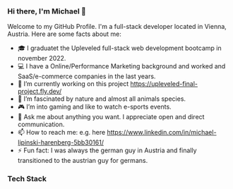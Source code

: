 ### Hi there, I'm Michael 👋

Welcome to my GitHub Profile. I'm a full-stack developer located in Vienna, Austria. Here are some facts about me:

- 🎓 I graduatet the Upleveled full-stack web development bootcamp in november 2022. 
- :computer: I have a Online/Performance Marketing background and worked and SaaS/e-commerce companies in the last years.  
- 🔭 I’m currently working on this project https://upleveled-final-project.fly.dev/
- 🌱 I’m fascinated by nature and almost all animals species.
- :video_game: I’m into gaming and like to watch e-sports events.
- 💬 Ask me about anything you want. I appreciate open and direct communication. 
- 📫 How to reach me: e.g. here https://www.linkedin.com/in/michael-lipinski-harenberg-5bb30161/
- ⚡ Fun fact: I was always the german guy in Austria and finally transitioned to the austrian guy for germans.

### Tech Stack

